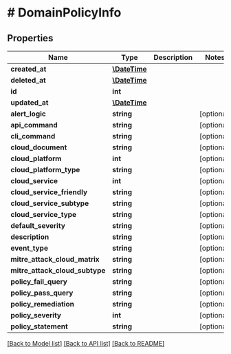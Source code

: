 # # DomainPolicyInfo

## Properties

Name | Type | Description | Notes
------------ | ------------- | ------------- | -------------
**created_at** | [**\DateTime**](\DateTime.md) |  |
**deleted_at** | [**\DateTime**](\DateTime.md) |  |
**id** | **int** |  |
**updated_at** | [**\DateTime**](\DateTime.md) |  |
**alert_logic** | **string** |  | [optional]
**api_command** | **string** |  | [optional]
**cli_command** | **string** |  | [optional]
**cloud_document** | **string** |  | [optional]
**cloud_platform** | **int** |  | [optional]
**cloud_platform_type** | **string** |  | [optional]
**cloud_service** | **int** |  | [optional]
**cloud_service_friendly** | **string** |  | [optional]
**cloud_service_subtype** | **string** |  | [optional]
**cloud_service_type** | **string** |  | [optional]
**default_severity** | **string** |  | [optional]
**description** | **string** |  | [optional]
**event_type** | **string** |  | [optional]
**mitre_attack_cloud_matrix** | **string** |  | [optional]
**mitre_attack_cloud_subtype** | **string** |  | [optional]
**policy_fail_query** | **string** |  | [optional]
**policy_pass_query** | **string** |  | [optional]
**policy_remediation** | **string** |  | [optional]
**policy_severity** | **int** |  | [optional]
**policy_statement** | **string** |  | [optional]

[[Back to Model list]](../../README.md#models) [[Back to API list]](../../README.md#endpoints) [[Back to README]](../../README.md)

